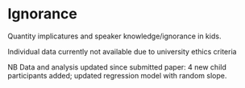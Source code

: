# Ignorance
Quantity implicatures and speaker knowledge/ignorance in kids. 

Individual data currently not available due to university ethics criteria

NB Data and analysis updated since submitted paper: 4 new child participants added; updated regression model with random slope. 
